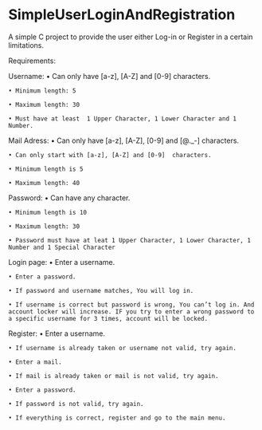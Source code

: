 # SimpleUserLoginAndRegistration
A simple C project to provide the user either Log-in or Register in a certain limitations.

Requirements:

Username:
    • Can only have [a-z], [A-Z] and [0-9] characters.
    
    • Minimum length: 5
    
    • Maximum length: 30
    
    • Must have at least  1 Upper Character, 1 Lower Character and 1 Number.

Mail Adress:
    • Can only have [a-z], [A-Z], [0-9] and [@._-] characters.
    
    • Can only start with [a-z], [A-Z] and [0-9]  characters.
    
    • Minimum length is 5
    
    • Maximum length: 40
    

Password:
    • Can have any character.
    
    • Minimum length is 10
    
    • Maximum length: 30
    
    • Password must have at leat 1 Upper Character, 1 Lower Character, 1 Number and 1 Special Character


Login page:
    • Enter a username.
    
    • Enter a password.
    
    • If password and username matches, You will log in.
    
    • If username is correct but password is wrong, You can’t log in. And account locker will increase. IF you try to enter a wrong password to a specific username for 3 times, account will be locked.
    
Register:
    • Enter a username.
    
    • If username is already taken or username not valid, try again.
    
    • Enter a mail.
    
    • If mail is already taken or mail is not valid, try again.
    
    • Enter a password.
    
    • If password is not valid, try again.
    
    • If everything is correct, register and go to the main menu.
